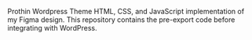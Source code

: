 Prothin Wordpress Theme
HTML, CSS, and JavaScript implementation of my Figma design. This repository contains the pre-export code before integrating with WordPress.
